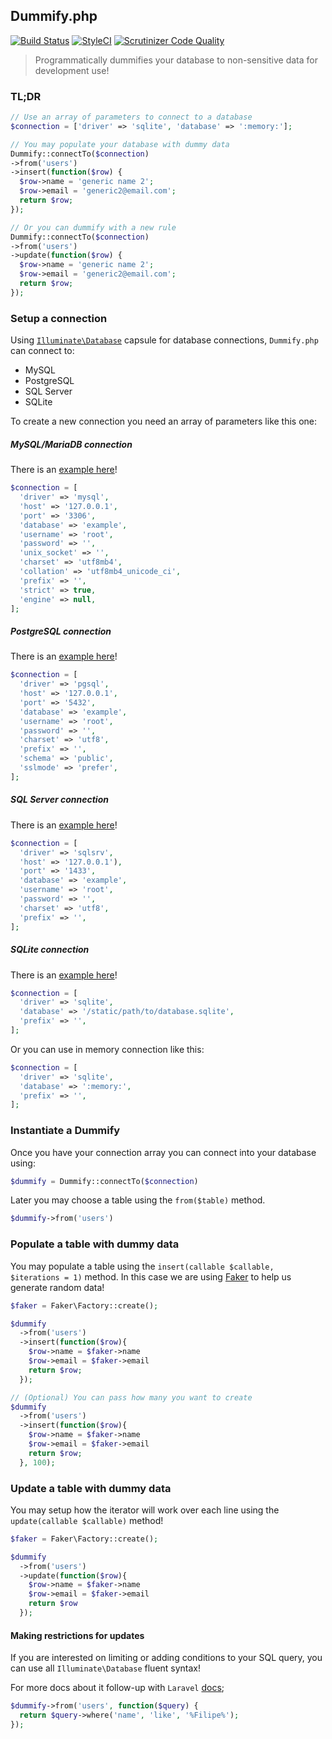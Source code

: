 ## Dummify.php

[![Build Status](https://travis-ci.org/dummify/dummify.php.svg?branch=master)](https://travis-ci.org/dummify/dummify.php) [![StyleCI](https://styleci.io/repos/111016957/shield?branch=master)](https://styleci.io/repos/111016957) [![Scrutinizer Code Quality](https://scrutinizer-ci.com/g/dummify/dummify.php/badges/quality-score.png?b=master)](https://scrutinizer-ci.com/g/dummify/dummify.php/?branch=master)

> Programmatically dummifies your database to non-sensitive data for development use!

### TL;DR

```php
// Use an array of parameters to connect to a database
$connection = ['driver' => 'sqlite', 'database' => ':memory:'];

// You may populate your database with dummy data
Dummify::connectTo($connection)
->from('users')
->insert(function($row) {
  $row->name = 'generic name 2';
  $row->email = 'generic2@email.com';
  return $row;
});

// Or you can dummify with a new rule
Dummify::connectTo($connection)
->from('users')
->update(function($row) {
  $row->name = 'generic name 2';
  $row->email = 'generic2@email.com';
  return $row;
});
```

### Setup a connection

Using [`Illuminate\Database`](https://github.com/illuminate/database) capsule for database connections, `Dummify.php` can connect to:
- MySQL
- PostgreSQL
- SQL Server
- SQLite

To create a new connection you need an array of parameters like this one:

##### MySQL/MariaDB connection

There is an [example here](https://github.com/laravel/laravel/blob/master/config/database.php#L42)!

```php
$connection = [
  'driver' => 'mysql',
  'host' => '127.0.0.1',
  'port' => '3306',
  'database' => 'example',
  'username' => 'root',
  'password' => '',
  'unix_socket' => '',
  'charset' => 'utf8mb4',
  'collation' => 'utf8mb4_unicode_ci',
  'prefix' => '',
  'strict' => true,
  'engine' => null,
];
```

##### PostgreSQL connection

There is an [example here](https://github.com/laravel/laravel/blob/master/config/database.php#L57)!

```php
$connection = [
  'driver' => 'pgsql',
  'host' => '127.0.0.1',
  'port' => '5432',
  'database' => 'example',
  'username' => 'root',
  'password' => '',
  'charset' => 'utf8',
  'prefix' => '',
  'schema' => 'public',
  'sslmode' => 'prefer',
];
```

##### SQL Server connection

There is an [example here](https://github.com/laravel/laravel/blob/master/config/database.php#L70)!

```php
$connection = [
  'driver' => 'sqlsrv',
  'host' => '127.0.0.1'),
  'port' => '1433',
  'database' => 'example',
  'username' => 'root',
  'password' => '',
  'charset' => 'utf8',
  'prefix' => '',
];
```

##### SQLite connection

There is an [example here](https://github.com/laravel/laravel/blob/master/config/database.php#L36)!

```php
$connection = [
  'driver' => 'sqlite',
  'database' => '/static/path/to/database.sqlite',
  'prefix' => '',
];
```

Or you can use in memory connection like this:

```php
$connection = [
  'driver' => 'sqlite',
  'database' => ':memory:',
  'prefix' => '',
];
```

### Instantiate a Dummify

Once you have your connection array you can connect into your database using:

```php
$dummify = Dummify::connectTo($connection)
```

Later you may choose a table using the `from($table)` method.

```php
$dummify->from('users')
```

### Populate a table with dummy data

You may populate a table using the `insert(callable $callable, $iterations = 1)` method. In this case we are using 
[Faker](https://github.com/fzaninotto/Faker) to help us generate random data!

```php
$faker = Faker\Factory::create();

$dummify
  ->from('users')
  ->insert(function($row){
    $row->name = $faker->name
    $row->email = $faker->email
    return $row;
  });

// (Optional) You can pass how many you want to create
$dummify
  ->from('users')
  ->insert(function($row){
    $row->name = $faker->name
    $row->email = $faker->email
    return $row;
  }, 100);
```

### Update a table with dummy data

You may setup how the iterator will work over each line using the `update(callable $callable)` method!


```php
$faker = Faker\Factory::create();

$dummify
  ->from('users')
  ->update(function($row){
    $row->name = $faker->name
    $row->email = $faker->email
    return $row
  });
```

#### Making restrictions for updates
If you are interested on limiting or adding conditions to your SQL query, you can use all `Illuminate\Database` fluent syntax!

For more docs about it follow-up with `Laravel` [docs](https://laravel.com/docs/queries);

```php
$dummify->from('users', function($query) {
  return $query->where('name', 'like', '%Filipe%');
});
```
